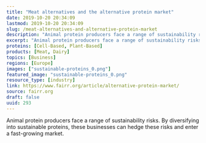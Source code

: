 ```yaml
---
title: "Meat alternatives and the alternative protein market"
date: 2019-10-20 20:34:09
lastmod: 2019-10-20 20:34:09
slug: /meat-alternatives-and-alternative-protein-market
description: "Animal protein producers face a range of sustainability risks. By diversifying into sustainable proteins, these businesses can hedge these risks and enter a fast-growing&nbsp;market."
excerpt: "Animal protein producers face a range of sustainability risks. By diversifying into sustainable proteins, these businesses can hedge these risks and enter a fast-growing&nbsp;market."
proteins: [Cell-Based, Plant-Based]
products: [Meat, Dairy]
topics: [Business]
regions: [Europe]
images: ["sustainable-proteins_0.png"]
featured_image: "sustainable-proteins_0.png"
resource_type: [industry]
link: https://www.fairr.org/article/alternative-protein-market/
source: fairr.org
draft: false
uuid: 293
---
```

Animal protein producers face a range of sustainability risks. By
diversifying into sustainable proteins, these businesses can hedge these
risks and enter a fast-growing market.
